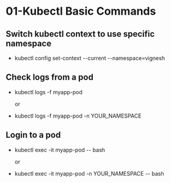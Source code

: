 # 01-Kubectl Basic Commands

## Switch kubectl context to use specific namespace
* kubectl config set-context --current --namespace=vignesh

## Check logs from a pod
* kubectl logs -f myapp-pod
  
    or
  
* kubectl logs -f myapp-pod -n YOUR_NAMESPACE

## Login to a pod
* kubectl exec -it myapp-pod -- bash
  
   or
  
* kubectl exec -it myapp-pod -n YOUR_NAMESPACE -- bash


